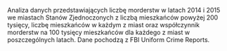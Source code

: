 Analiza danych przedstawiających liczbę morderstw w latach 2014 i 2015 we miastach Stanów Zjednoczonych z liczbą mieszkańców powyżej 200 tysięcy, liczbę mieszkańców w każdym z miast oraz współczynnik morderstw na 100 tysięcy mieszkańców dla każdego z miast w poszczególnych latach. Dane pochodzą z FBI Uniform Crime Reports.
